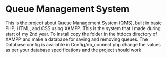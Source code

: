 # Queue Management System
This is the project about Queue Management System (QMS), built in basic PHP, HTML, and CSS using XAMPP. This is the system that I made during start of my 2nd year.
To install copy the folder in the htdocs directory of XAMPP and make a database for saving and removing queues. The Database config is available in Config/db_connect.php change the values as per your database specifications and the project should work
